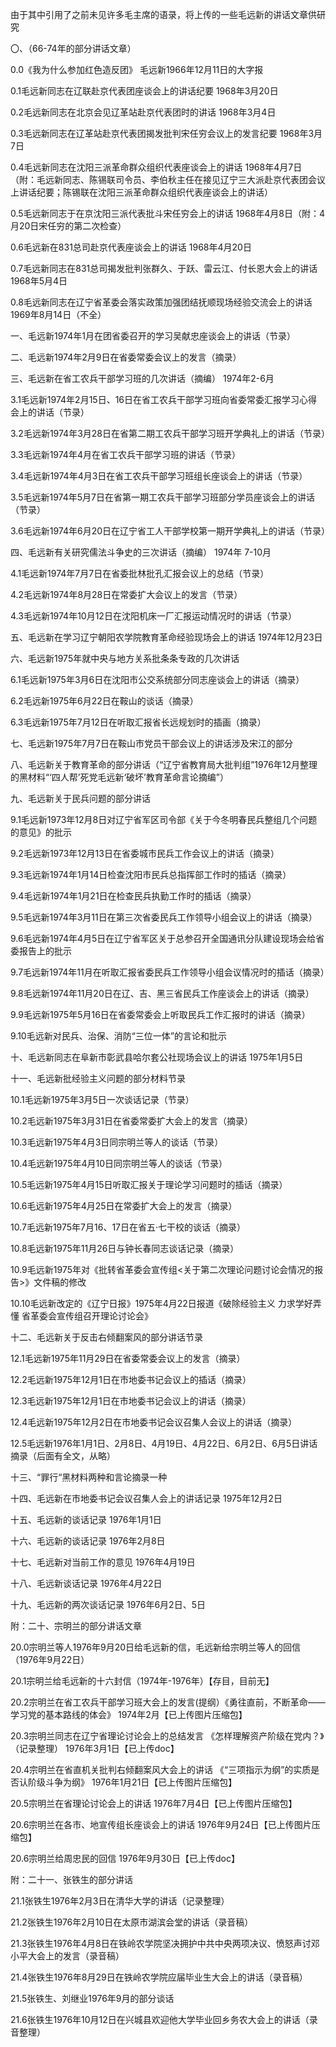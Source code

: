 由于其中引用了之前未见许多毛主席的语录，将上传的一些毛远新的讲话文章供研究
 
〇、（66-74年的部分讲话文章）

0.0《我为什么参加红色造反团》 毛远新1966年12月11日的大字报

0.1毛远新同志在辽联赴京代表团座谈会上的讲话纪要 1968年3月20日

0.2毛远新同志在北京会见辽革站赴京代表团时的讲话 1968年3月4日

0.3毛远新同志在辽革站赴京代表团揭发批判宋任穷会议上的发言纪要 1968年3月7日

0.4毛远新同志在沈阳三派革命群众组织代表座谈会上的讲话 1968年4月7日（附：毛远新同志、陈锡联司令员、李伯秋主任在接见辽宁三大派赴京代表团会议上讲话纪要；陈锡联在沈阳三派革命群众组织代表座谈会上的讲话）

0.5毛远新同志于在京沈阳三派代表批斗宋任穷会上的讲话 1968年4月8日（附：4月20日宋任穷的第二次检查）

0.6毛远新在831总司赴京代表座谈会上的讲话 1968年4月20日

0.7毛远新同志在831总司揭发批判张群久、于跃、雷云江、付长恩大会上的讲话 1968年5月4日

0.8毛远新同志在辽宁省革委会落实政策加强团结抚顺现场经验交流会上的讲话 1969年8月14日（不全）

一、毛远新1974年1月在团省委召开的学习吴献忠座谈会上的讲话（节录）

二、毛远新1974年2月9日在省委常委会议上的发言（摘录）

三、毛远新在省工农兵干部学习班的几次讲话（摘编） 1974年2-6月

3.1毛远新1974年2月15日、16日在省工农兵干部学习班向省委常委汇报学习心得会上的讲话（节录）

3.2毛远新1974年3月28日在省第二期工农兵干部学习班开学典礼上的讲话（节录）

3.3毛远新1974年4月在省工农兵干部学习班的讲话（节录）

3.4毛远新1974年4月3日在省工农兵干部学习班组长座谈会上的讲话（节录）

3.5毛远新1974年5月7日在省第一期工农兵干部学习班部分学员座谈会上的讲话（节录）

3.6毛远新1974年6月20日在辽宁省工人干部学校第一期开学典礼上的讲话（节录）

四、毛远新有关研究儒法斗争史的三次讲话（摘编） 1974年 7-10月

4.1毛远新1974年7月7日在省委批林批孔汇报会议上的总结（节录）

4.2毛远新1974年8月28日在常委扩大会议上的发言（节录）

4.3毛远新1974年10月12日在沈阳机床一厂汇报运动情况时的讲话（节录）

五、毛远新在学习辽宁朝阳农学院教育革命经验现场会上的讲话 1974年12月23日

六、毛远新1975年就中央与地方关系批条条专政的几次讲话

6.1毛远新1975年3月6日在沈阳市公交系统部分同志座谈会上的讲话（摘录）

6.2毛远新1975年6月22日在鞍山的谈话（摘录）

6.3毛远新1975年7月12日在听取汇报省长远规划时的插画（摘录）

七、毛远新1975年7月7日在鞍山市党员干部会议上的讲话涉及宋江的部分

八、毛远新关于教育革命的部分讲话（“辽宁省教育局大批判组”1976年12月整理的黑材料“‘四人帮’死党毛远新‘破坏’教育革命言论摘编”）

九、毛远新关于民兵问题的部分讲话

9.1毛远新1973年12月8日对辽宁省军区司令部《关于今冬明春民兵整组几个问题的意见》的批示

9.2毛远新1973年12月13日在省委城市民兵工作会议上的讲话（摘录）

9.3毛远新1974年1月14日检查沈阳市民兵总指挥部工作时的插话（摘录）

9.4毛远新1974年1月21日在检查民兵执勤工作时的插话（摘录）

9.5毛远新1974年3月11日在第三次省委民兵工作领导小组会议上的讲话（摘录）

9.6毛远新1974年4月5日在辽宁省军区关于总参召开全国通讯分队建设现场会给省委报告上的批示

9.7毛远新1974年11月在听取汇报省委民兵工作领导小组会议情况时的插话（摘录）

9.8毛远新1974年11月20日在辽、吉、黑三省民兵工作座谈会上的讲话（摘录）

9.9毛远新1975年5月16日在省委常委会上听取民兵工作汇报时的讲话（摘录）

9.10毛远新对民兵、治保、消防“三位一体”的言论和批示

十、毛远新同志在阜新市彰武县哈尔套公社现场会议上的讲话 1975年1月5日

十一、毛远新批经验主义问题的部分材料节录 

10.1毛远新1975年3月5日一次谈话记录（节录）

10.2毛远新1975年3月31日在省委常委扩大会上的发言（摘录）

10.3毛远新1975年4月3日同宗明兰等人的谈话（节录）

10.4毛远新1975年4月10日同宗明兰等人的谈话（节录）

10.5毛远新1975年4月15日听取汇报关于理论学习问题时的插话（摘录）

10.6毛远新1975年4月25日在常委扩大会上的发言（摘录）

10.7毛远新1975年7月16、17日在省五·七干校的谈话（摘录）

10.8毛远新1975年11月26日与钟长春同志谈话记录（摘录）

10.9毛远新1975年对《批转省革委会宣传组<关于第二次理论问题讨论会情况的报告>》文件稿的修改

10.10毛远新改定的《辽宁日报》1975年4月22日报道《破除经验主义 力求学好弄懂 省革委会宣传组召开理论讨论会》

十二、毛远新关于反击右倾翻案风的部分讲话节录

12.1毛远新1975年11月29日在省委常委会议上的发言（摘录）

12.2毛远新1975年12月1日在市地委书记会议上的插话（摘录）

12.3毛远新1975年12月1日在市地委书记会议上的讲话（摘录）

12.4毛远新1975年12月2日在市地委书记会议召集人会议上的讲话（摘录）

12.5毛远新1976年1月1日、2月8日、4月19日、4月22日、6月2日、6月5日讲话摘录（后面有全文，从略）

十三、“罪行“黑材料两种和言论摘录一种

十四、毛远新在市地委书记会议召集人会上的讲话记录 1975年12月2日

十五、毛远新的谈话记录 1976年1月1日

十六、毛远新的谈话记录 1976年2月8日

十七、毛远新对当前工作的意见 1976年4月19日

十八、毛远新谈话记录 1976年4月22日

十九、毛远新的两次谈话记录 1976年6月2日、5日

附：二十、宗明兰的部分讲话文章

20.0宗明兰等人1976年9月20日给毛远新的信，毛远新给宗明兰等人的回信（1976年9月22日）

20.1宗明兰给毛远新的十六封信（1974年-1976年）【存目，目前无】

20.2宗明兰在省工农兵干部学习班大会上的发言(提纲）《勇往直前，不断革命——学习党的基本路线的体会》 1974年2月【已上传图片压缩包】

20.3宗明兰同志在辽宁省理论讨论会上的总结发言 《怎样理解资产阶级在党内？》（记录整理） 1976年3月1日【已上传doc】

20.4宗明兰在省直机关批判右倾翻案风大会上的讲话 《“三项指示为纲”的实质是否认阶级斗争为纲》 1976年1月21日【已上传图片压缩包】

20.5宗明兰在省理论讨论会上的讲话 1976年7月4日【已上传图片压缩包】

20.6宗明兰在各市、地宣传组长座谈会上的讲话 1976年9月24日【已上传图片压缩包】

20.6宗明兰给周忠民的回信 1976年9月30日【已上传doc】

附：二十一、张铁生的部分讲话

21.1张铁生1976年2月3日在清华大学的讲话（记录整理）

21.2张铁生1976年2月10日在太原市湖滨会堂的讲话（录音稿）

21.3张铁生1976年4月8日在铁岭农学院坚决拥护中共中央两项决议、愤怒声讨邓小平大会上的发言（录音稿）

21.4张铁生1976年8月29日在铁岭农学院应届毕业生大会上的讲话（录音稿）

21.5张铁生、刘继业1976年9月的部分谈话

21.6张铁生1976年10月12日在兴城县欢迎他大学毕业回乡务农大会上的讲话（录音整理）
